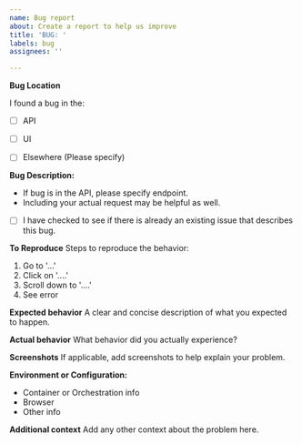 ```yaml
---
name: Bug report
about: Create a report to help us improve
title: 'BUG: '
labels: bug
assignees: ''

---
```


**Bug Location**

I found a bug in the:
- [ ] API
- [ ] UI
- [ ] Elsewhere (Please specify)


**Bug Description:**

- If bug is in the API, please specify endpoint.
- Including your actual request may be helpful as well.


- [ ] I have checked to see if there is already an existing issue that describes this bug.


**To Reproduce**
Steps to reproduce the behavior:
1. Go to '...'
2. Click on '....'
3. Scroll down to '....'
4. See error

**Expected behavior**
A clear and concise description of what you expected to happen.

**Actual behavior**
What behavior did you actually experience?

**Screenshots**
If applicable, add screenshots to help explain your problem.

**Environment or Configuration:**
 - Container or Orchestration info
 - Browser
 - Other info

**Additional context**
Add any other context about the problem here.
